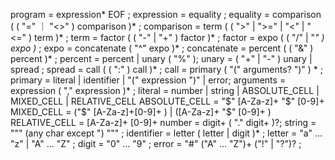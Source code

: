 program        = expression* EOF ;
expression     = equality ;
equality       = comparison ( ( "=" ｜ "<>" ) comparison )* ;
comparison     = term ( ( ">" | ">=" | "<" | "<=" ) term )* ;
term           = factor ( ( "-" | "+" ) factor )* ;
factor         = expo ( ( "/" | "*" ) expo )* ;
expo           = concatenate ( "^"  expo )* ;
concatenate     = percent ( ( "&" ) percent )* ;
percent        = percent | unary ( "%" );
unary          = ( "+" | "-" ) unary | spread ;
spread         = call ( ( ":" ) call )* ;
call           = primary ( "(" arguments? ")" ) * ;
primary        = literal | identifier | "(" expression ")" | error;
arguments      = expression ( "," expression )* ;
literal        = number | string | ABSOLUTE_CELL | MIXED_CELL | RELATIVE_CELL
ABSOLUTE_CELL  = "$" [A-Za-z]+ "$" [0-9]+
MIXED_CELL     = ("$" [A-Za-z]+[0-9]+ ) | ([A-Za-z]+ "$" [0-9]+ )
RELATIVE_CELL  = [A-Za-z]+ [0-9]+ 
number         = digit+ ( "." digit+ )?;
string         = """ (any char except ") """ ;
identifier     = letter ( letter | digit )* ;
letter           = "a" ... "z" | "A" ... "Z" ;
digit          = "0" ... "9" ;
error          = "#" ("A" ... "Z")+ ("!" | "?")? ;

